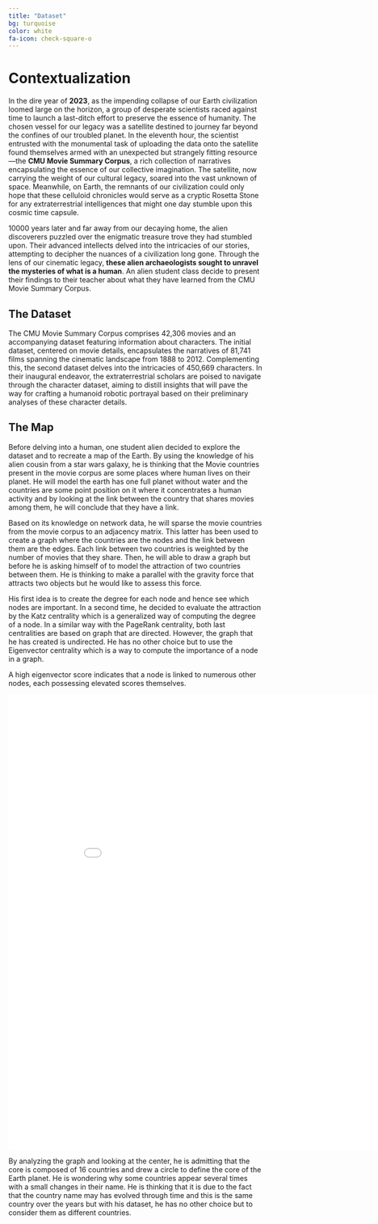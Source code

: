 ```yaml
---
title: "Dataset"
bg: turquoise
color: white
fa-icon: check-square-o
---
```


# Contextualization

<!-- pour la conclusion -->
<!-- December 2023, 19th, 11:23 AM. Voyager 1 is not responding. After 46 years of loyal service, this probe is now lost in space. At this day, it is the furthest object ever created by humans. It is 2.436563e+10km away from Earth. On-board, scientist let a message for the aliens that will find it. This message is a gold-plated audio-visual disc. It contains few symbols, images and sounds that are supposed to represent our world. -->

In the dire year of **2023**, as the impending collapse of our Earth civilization loomed large on the horizon, a group of desperate scientists raced against time to launch a last-ditch effort to preserve the essence of humanity. The chosen vessel for our legacy was a satellite destined to journey far beyond the confines of our troubled planet. In the eleventh hour, the scientist entrusted with the monumental task of uploading the data onto the satellite found themselves armed with an unexpected but strangely fitting resource—the **CMU Movie Summary Corpus**, a rich collection of narratives encapsulating the essence of our collective imagination. The satellite, now carrying the weight of our cultural legacy, soared into the vast unknown of space. Meanwhile, on Earth, the remnants of our civilization could only hope that these celluloid chronicles would serve as a cryptic Rosetta Stone for any extraterrestrial intelligences that might one day stumble upon this cosmic time capsule. 

10000 years later and far away from our decaying home, the alien discoverers puzzled over the enigmatic treasure trove they had stumbled upon. Their advanced intellects delved into the intricacies of our stories, attempting to decipher the nuances of a civilization long gone. Through the lens of our cinematic legacy, **these alien archaeologists sought to unravel the mysteries of what is a human**. An alien student class decide to present their findings to their teacher about what they have learned from the CMU Movie Summary Corpus.

## The Dataset

The CMU Movie Summary Corpus comprises 42,306 movies and an accompanying dataset featuring information about characters. The initial dataset, centered on movie details, encapsulates the narratives of 81,741 films spanning the cinematic landscape from 1888 to 2012. Complementing this, the second dataset delves into the intricacies of 450,669 characters. In their inaugural endeavor, the extraterrestrial scholars are poised to navigate through the character dataset, aiming to distill insights that will pave the way for crafting a humanoid robotic portrayal based on their preliminary analyses of these character details.

## The Map

Before delving into a human, one student alien decided to explore the dataset and to recreate a map of the Earth. By using the knowledge of his alien cousin from a star wars galaxy, he is thinking that the Movie countries present in the movie corpus are some places where human lives on their planet. He will model the earth has one full planet without water and the countries are some point position on it where it concentrates a human activity and by looking at the link between the country that shares movies among them, he will conclude that they have a link.

Based on its knowledge on network data, he will sparse the movie countries from the movie corpus to an adjacency matrix. This latter has been used to create a graph where the countries are the nodes and the link between them are the edges. Each link between two countries is weighted by the number of movies that they share. Then, he will able to draw a graph but before he is asking himself of to model the attraction of two countries between them. He is thinking to make a parallel with the gravity force that attracts two objects but he would like to assess this force.

His first idea is to create the degree for each node and hence see which nodes are important. In a second time, he decided to evaluate the attraction by the Katz centrality which is a generalized way of computing the degree of a node. In a similar way with the PageRank centrality, both last centralities are based on graph that are directed. However, the graph that he has created is undirected. He has no other choice but to use the Eigenvector centrality which is a way to compute the importance of a node in a graph.

A high eigenvector score indicates that a node is linked to numerous other nodes, each possessing elevated scores themselves.

<iframe src="img/html/network_countries.html" width="900" height="900" frameborder="0" style="border:10;"></iframe>

 By analyzing the graph and looking at the center, he is admitting that the core is composed of 16 countries and drew a circle to define the core of the Earth planet. He is wondering why some countries appear several times with a small changes in their name. He is thinking that it is due to the fact that the country name may has evolved through time and this is the same country over the years but with his dataset, he has no other choice but to consider them as different countries. 